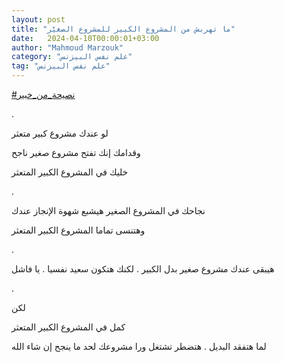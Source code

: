 ```yaml
---
layout: post
title: "ما تهربش من المشروع الكبير للمشروع الصغيّر"
date:   2024-04-10T00:00:01+03:00
author: "Mahmoud Marzouk"
category: "علم نفس البيزنس"
tag: "علم نفس البيزنس"
---
```



[<u>\#نصيحة\_من\_خبير</u>](https://www.facebook.com/hashtag/%D9%86%D8%B5%D9%8A%D8%AD%D8%A9_%D9%85%D9%86_%D8%AE%D8%A8%D9%8A%D8%B1?__eep__=6&__cft__%5b0%5d=AZUratsoQv-GkF-8IO5lhhBuJAR1crNPwUtSJ0BaeJKAnBnDdB7pI5lq3e29fBfKT-EGsGgDsmDodjs2LxjcWCWFMdiNZSib9puv-hRanN0Wfc8o4pQlw-iHKaw5UGya-t8BGXH8ocOl0fiwgl5BmlRIYsxxp8BA5ZbuzjYFmBAUiw&__tn__=*NK-R)

.

لو عندك مشروع كبير متعثر

وقدامك إنك تفتح مشروع صغير ناجح

خليك في المشروع الكبير المتعثر

.

نجاحك في المشروع الصغير هيشبع شهوة الإنجاز عندك

وهتنسى تماما المشروع الكبير المتعثر

.

هيبقى عندك مشروع صغير بدل الكبير . لكنك هتكون سعيد نفسيا
. يا فاشل

.

لكن

كمل في المشروع الكبير المتعثر

لما هتفقد البديل . هتضطر تشتغل ورا مشروعك لحد ما ينجح إن
شاء الله
